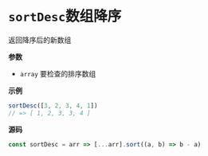 # `sortDesc`数组降序

返回降序后的新数组


**参数**

-   `array` 要检查的排序数组

**示例**

```js
sortDesc([3, 2, 3, 4, 1])
// => [ 1, 2, 3, 3, 4 ]
```

**源码**

```js
const sortDesc = arr => [...arr].sort((a, b) => b - a)
```